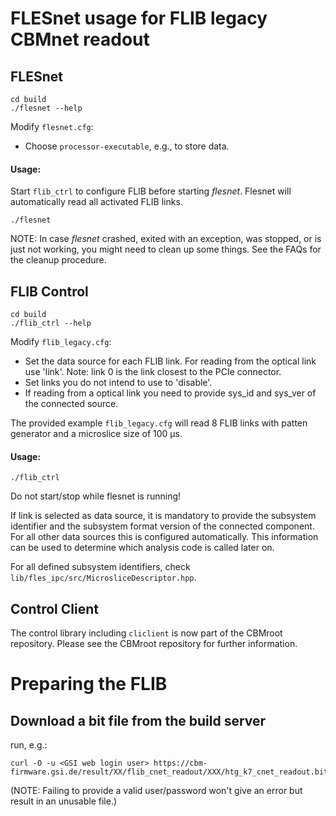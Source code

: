 FLESnet usage for FLIB legacy CBMnet readout
============================================


FLESnet
-------

    cd build
    ./flesnet --help

Modify `flesnet.cfg`:

  - Choose `processor-executable`, e.g., to store data.

#### Usage:
Start `flib_ctrl` to configure FLIB before starting *flesnet*.
Flesnet will automatically read all activated FLIB links.

    ./flesnet

NOTE: In case *flesnet* crashed, exited with an exception, was stopped,
or is just not working, you might need to clean up some things.
See the FAQs for the cleanup procedure.

FLIB Control
------------

    cd build
    ./flib_ctrl --help

Modify `flib_legacy.cfg`:

  - Set the data source for each FLIB link.
    For reading from the optical link use 'link'.
    Note: link 0 is the link closest to the PCIe connector.
  - Set links you do not intend to use to 'disable'.
  - If reading from a optical link you need to provide
    sys\_id and sys\_ver of the connected source.

The provided example `flib_legacy.cfg` will read 8 FLIB links with
patten generator and a microslice size of 100 µs.

#### Usage:
    ./flib_ctrl

Do not start/stop while flesnet is running!

If link is selected as data source, it is mandatory to provide
the subsystem identifier and the subsystem format version
of the connected component. For all other data sources this is
configured automatically. This information can be used to
determine which analysis code is called later on.

For all defined subsystem identifiers, check
`lib/fles_ipc/src/MicrosliceDescriptor.hpp`.

Control Client
--------------

The control library including `cliclient` is now part of
the CBMroot repository.
Please see the CBMroot repository for further information.


Preparing the FLIB
==================

Download a bit file from the build server
----------------------------------------

run, e.g.:

    curl -O -u <GSI web login user> https://cbm-firmware.gsi.de/result/XX/flib_cnet_readout/XXX/htg_k7_cnet_readout.bit

(NOTE: Failing to provide a valid user/password won't give an error
but result in an unusable file.)
